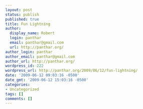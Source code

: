 ```yaml
---
layout: post
status: publish
published: true
title: Fun Lightning
author:
  display_name: Robert
  login: panthar
  email: panthar@gmail.com
  url: http://panthar.org/
author_login: panthar
author_email: panthar@gmail.com
author_url: http://panthar.org/
wordpress_id: 222
wordpress_url: http://panthar.org/2009/06/12/fun-lightning/
date: '2009-06-12 09:03:16 -0500'
date_gmt: '2009-06-12 15:03:16 -0500'
categories:
- Uncategorized
tags: []
comments: []
---
```

<p><center>															<script type="text&#47;javascript" src="http:&#47;&#47;blip.tv&#47;scripts&#47;pokkariPlayer.js?ver=2008010901"><&#47;script>					<script type="text&#47;javascript" src="http:&#47;&#47;blip.tv&#47;syndication&#47;write_player?skin=js&posts_id=2244073&source=3&autoplay=true&file_type=flv&player_width=&player_height="><&#47;script>
<div id="blip_movie_content_2244073"><font style="position: absolute;overflow: hidden;height: 0;width: 0"><a href="http:&#47;&#47;www.videnov.com&#47;">&#1089;&#1087;&#1072;&#1083;&#1085;&#1080; &#1082;&#1086;&#1084;&#1087;&#1083;&#1077;&#1082;&#1090;&#1080;<&#47;a><&#47;font>					<a rel="enclosure" href="http:&#47;&#47;blip.tv&#47;file&#47;get&#47;Panthar-FunLightning100.AVI" onclick="play_blip_movie_2244073(); return false;"><img title="Click to play" alt="Video thumbnail. Click to play"  src="http:&#47;&#47;blip.tv&#47;file&#47;get&#47;Panthar-FunLightning100.AVI.jpg" border="0" title="Click to Play" &#47;><&#47;a>					<br &#47;>					<a rel="enclosure" href="http:&#47;&#47;blip.tv&#47;file&#47;get&#47;Panthar-FunLightning100.AVI" onclick="play_blip_movie_2244073(); return false;">Click to Play<&#47;a>					<&#47;div>										<&#47;center>
<div class="blip_description"><&#47;div></p>
